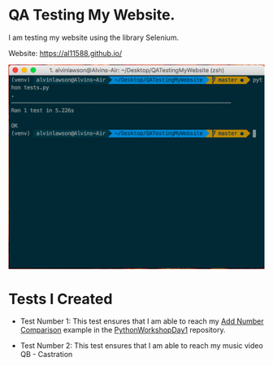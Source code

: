 # QA Testing My Website.

I am testing my website using the library Selenium.

Website: https://al11588.github.io/

![Image of Test](https://raw.githubusercontent.com/al11588/QATestingMyWebsite/master/tests.png?token=AFM1uDMIdZPPKJuesum-Ctdx1vXcDMXeks5YmXRFwA%3D%3D)

# Tests I Created

* Test Number 1: This test ensures that I am able to reach my [Add Number Comparison] example in the [PythonWorkshopDay1] repository.

* Test Number 2: This test ensures that I am able to reach my music video QB - Castration


[Add Number Comparison]:https://github.com/al11588/PythonWorkshopDay1/tree/master/example3

[PythonWorkshopDay1]:https://github.com/al11588/PythonWorkshopDay1